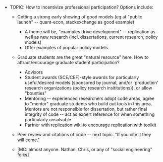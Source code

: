 * TOPIC: How to incentivize professional participation?  Options include:
    * Getting a strong early showing of good models (eg at "public launch" -- quant-econ, stackexchange as good example)
        * A theme will be, "examples drive development" -- replication  as well as new research (incl. dissertations, current research, policy models)
        * Offer examples of popular policy models

    * Graduate students are the great "natural resource" here. How to attract/encourage graduate student participation?
        * Advisors
        * Student awards (SCE/CEF)-style awards for particularly useful/desired models (sponsored by journal, and/or 'production' research organizations (policy research insititutions)), or allow "bounties"
        * Mentoring -- experienced researchers adopt code areas, agree to "mentor" graduate students who build out tools in this area. Mentors are not responsible for dissertation, but rather final integrity of code -- act as expert reference for when something particularly unsolvable
        * Partner with replication wiki to encourage replication with toolkit
    * Peer review and citations of code -- next topic. "If you cite it they will come."
    * [MC: almost anyone. Nathan, Chris, or any of "social engineering" folks]
